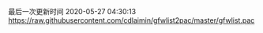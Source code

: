 最后一次更新时间 2020-05-27 04:30:13
https://raw.githubusercontent.com/cdlaimin/gfwlist2pac/master/gfwlist.pac

